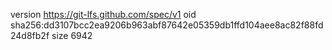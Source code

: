 version https://git-lfs.github.com/spec/v1
oid sha256:dd3107bcc2ea9206b963abf87642e05359db1ffd104aee8ac82f88fd24d8fb2f
size 6942
